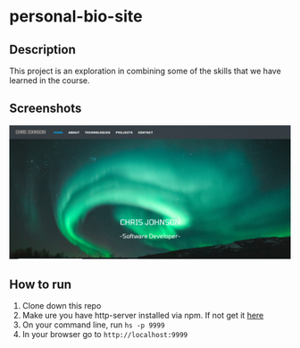 # personal-bio-site

## Description
This project is an exploration in combining some of the skills that we have learned in the course.

## Screenshots
![Main Screen](./src/screenshots/landing.png)

## How to run
1. Clone down this repo
1. Make ure you have http-server installed via npm. If not get it [here](https://www.npmjs.com/package/http-server)
1. On your command line, run `hs -p 9999`
1. In your browser go to `http://localhost:9999`
